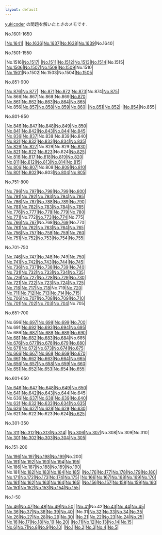 ```yaml
---
layout: default
---
```

[yukicoder](https://yukicoder.me/) の問題を解いたときのメモです.

No.1601-1650

|[No.1641](yuk/033/y1641.html)|
|[No.1636](yuk/033/y1636.html)|[No.1637](yuk/033/y1637.html)|[No.1638](yuk/033/y1638.html)|[No.1639](yuk/033/y1639.html)|No.1640|

No.1501-1550

|No.1516|[No.1517](yuk/031/y1517.html)|
|[No.1511](yuk/031/y1511.html)|[No.1512](yuk/031/y1512.html)|[No.1513](yuk/031/y1513.html)|[No.1514](yuk/031/y1514.html)|No.1515|
|[No.1506](yuk/031/y1506.html)|[No.1507](yuk/031/y1507.html)|[No.1508](yuk/031/y1508.html)|[No.1509](yuk/031/y1509.html)|No.1510|
|[No.1501](yuk/031/y1501.html)|No.1502|No.1503|No.1504|[No.1505](yuk/031/y1505.html)|

No.851-900

|[No.876](yuk/018/y0876.html)|[No.877](yuk/018/y0877.html)|
|[No.871](yuk/018/y0871.html)|[No.872](yuk/018/y0872.html)|[No.873](yuk/018/y0873.html)|No.874|[No.875](yuk/018/y0875.html)|
|No.866|No.867|No.868|No.869|[No.870](yuk/018/y0870.html)|
|[No.861](yuk/018/y0861.html)|[No.862](yuk/018/y0862.html)|[No.863](yuk/018/y0863.html)|[No.864](yuk/018/y0864.html)|[No.865](yuk/018/y0865.html)|
|No.856|[No.857](yuk/018/y0857.html)|[No.858](yuk/018/y0858.html)|[No.859](yuk/018/y0859.html)|[No.860](yuk/018/y0860.html)|
|[No.851](yuk/018/y0851.html)|[No.852](yuk/018/y0852.html)|-|[No.854](yuk/018/y0854.html)|No.855|

No.801-850

|[No.846](yuk/017/y0846.html)|[No.847](yuk/017/y0847.html)|[No.848](yuk/017/y0848.html)|[No.849](yuk/017/y0849.html)|[No.850](yuk/017/y0850.html)|
|[No.841](yuk/017/y0841.html)|[No.842](yuk/017/y0842.html)|[No.843](yuk/017/y0843.html)|[No.844](yuk/017/y0844.html)|[No.845](yuk/017/y0845.html)|
|[No.836](yuk/017/y0836.html)|[No.837](yuk/017/y0837.html)|No.838|No.839|No.840|
|[No.831](yuk/017/y0831.html)|[No.832](yuk/017/y0832.html)|[No.833](yuk/017/y0833.html)|[No.834](yuk/017/y0834.html)|[No.835](yuk/017/y0835.html)|
|[No.826](yuk/017/y0826.html)|[No.827](yuk/017/y0827.html)|No.828|No.829|[No.830](yuk/017/y0830.html)|
|[No.821](yuk/017/y0821.html)|[No.822](yuk/017/y0822.html)|[No.823](yuk/017/y0823.html)|No.824|[No.825](yuk/017/y0825.html)|
|[No.816](yuk/017/y0816.html)|[No.817](yuk/017/y0817.html)|[No.818](yuk/017/y0818.html)|[No.819](yuk/017/y0819.html)|[No.820](yuk/017/y0820.html)|
|[No.811](yuk/017/y0811.html)|[No.812](yuk/017/y0812.html)|[No.813](yuk/017/y0813.html)|[No.814](yuk/017/y0814.html)|[No.815](yuk/017/y0815.html)|
|[No.806](yuk/017/y0806.html)|[No.807](yuk/017/y0807.html)|No.808|[No.809](yuk/017/y0809.html)|[No.810](yuk/017/y0810.html)|
|[No.801](yuk/017/y0801.html)|[No.802](yuk/017/y0802.html)|No.803|[No.804](yuk/017/y0804.html)|[No.805](yuk/017/y0805.html)|

No.751-800

|[No.796](yuk/016/y0796.html)|[No.797](yuk/016/y0797.html)|[No.798](yuk/016/y0798.html)|[No.799](yuk/016/y0799.html)|[No.800](yuk/016/y0800.html)|
|[No.791](yuk/016/y0791.html)|[No.792](yuk/016/y0792.html)|[No.793](yuk/016/y0793.html)|[No.794](yuk/016/y0794.html)|[No.795](yuk/016/y0795.html)|
|[No.786](yuk/016/y0786.html)|[No.787](yuk/016/y0787.html)|[No.788](yuk/016/y0788.html)|[No.789](yuk/016/y0789.html)|[No.790](yuk/016/y0790.html)|
|[No.781](yuk/016/y0781.html)|[No.782](yuk/016/y0782.html)|[No.783](yuk/016/y0783.html)|[No.784](yuk/016/y0784.html)|[No.785](yuk/016/y0785.html)|
|[No.776](yuk/016/y0776.html)|[No.777](yuk/016/y0777.html)|[No.778](yuk/016/y0778.html)|[No.779](yuk/016/y0779.html)|[No.780](yuk/016/y0780.html)|
|[No.771](yuk/016/y0771.html)|No.772|[No.773](yuk/016/y0773.html)|[No.774](yuk/016/y0774.html)|No.775|
|[No.766](yuk/016/y0766.html)|[No.767](yuk/016/y0767.html)|No.768|[No.769](yuk/016/y0769.html)|No.770|
|[No.761](yuk/016/y0761.html)|[No.762](yuk/016/y0762.html)|[No.763](yuk/016/y0763.html)|[No.764](yuk/016/y0764.html)|[No.765](yuk/016/y0765.html)|
|[No.756](yuk/016/y0756.html)|[No.757](yuk/016/y0757.html)|[No.758](yuk/016/y0758.html)|[No.759](yuk/016/y0759.html)|[No.760](yuk/016/y0760.html)|
|[No.751](yuk/016/y0751.html)|[No.752](yuk/016/y0752.html)|[No.753](yuk/016/y0753.html)|[No.754](yuk/016/y0754.html)|[No.755](yuk/016/y0755.html)|

No.701-750

|[No.746](yuk/015/y0746.html)|[No.747](yuk/015/y0747.html)|[No.748](yuk/015/y0748.html)|No.749|[No.750](yuk/015/y0750.html)|
|[No.741](yuk/015/y0741.html)|[No.742](yuk/015/y0742.html)|[No.743](yuk/015/y0743.html)|[No.744](yuk/015/y0744.html)|[No.745](yuk/015/y0745.html)|
|[No.736](yuk/015/y0736.html)|[No.737](yuk/015/y0737.html)|[No.738](yuk/015/y0738.html)|[No.739](yuk/015/y0739.html)|[No.740](yuk/015/y0740.html)|
|[No.731](yuk/015/y0731.html)|[No.732](yuk/015/y0732.html)|[No.733](yuk/015/y0733.html)|[No.734](yuk/015/y0734.html)|[No.735](yuk/015/y0735.html)|
|[No.726](yuk/015/y0726.html)|[No.727](yuk/015/y0727.html)|[No.728](yuk/015/y0728.html)|[No.729](yuk/015/y0729.html)|[No.730](yuk/015/y0730.html)|
|[No.721](yuk/015/y0721.html)|[No.722](yuk/015/y0722.html)|[No.723](yuk/015/y0723.html)|[No.724](yuk/015/y0724.html)|[No.725](yuk/015/y0725.html)|
|[No.716](yuk/015/y0716.html)|[No.717](yuk/015/y0717.html)|[No.718](yuk/015/y0718.html)|No.719|[No.720](yuk/015/y0720.html)|
|[No.711](yuk/015/y0711.html)|[No.712](yuk/015/y0712.html)|[No.713](yuk/015/y0713.html)|[No.714](yuk/015/y0714.html)|[No.715](yuk/015/y0715.html)|
|[No.706](yuk/015/y0706.html)|[No.707](yuk/015/y0707.html)|[No.708](yuk/015/y0708.html)|[No.709](yuk/015/y0709.html)|[No.710](yuk/015/y0710.html)|
|[No.701](yuk/015/y0701.html)|[No.702](yuk/015/y0702.html)|[No.703](yuk/015/y0703.html)|[No.704](yuk/015/y0704.html)|No.705|

No.651-700

|No.696|[No.697](yuk/014/y0697.html)|[No.698](yuk/014/y0698.html)|[No.699](yuk/014/y0699.html)|[No.700](yuk/014/y0700.html)|
|No.691|[No.692](yuk/014/y0692.html)|[No.693](yuk/014/y0693.html)|[No.694](yuk/014/y0694.html)|[No.695](yuk/014/y0695.html)|
|No.686|[No.687](yuk/014/y0687.html)|[No.688](yuk/014/y0688.html)|[No.689](yuk/014/y0689.html)|[No.690](yuk/014/y0690.html)|
|[No.681](yuk/014/y0681.html)|[No.682](yuk/014/y0682.html)|[No.683](yuk/014/y0683.html)|[No.684](yuk/014/y0684.html)|No.685|
|[No.676](yuk/014/y0676.html)|[No.677](yuk/014/y0677.html)|[No.678](yuk/014/y0678.html)|[No.679](yuk/014/y0679.html)|[No.680](yuk/014/y0680.html)|
|[No.671](yuk/014/y0671.html)|[No.672](yuk/014/y0672.html)|[No.673](yuk/014/y0673.html)|[No.674](yuk/014/y0674.html)|[No.675](yuk/014/y0675.html)|
|[No.666](yuk/014/y0666.html)|[No.667](yuk/014/y0667.html)|[No.668](yuk/014/y0668.html)|[No.669](yuk/014/y0669.html)|[No.670](yuk/014/y0670.html)|
|[No.661](yuk/014/y0661.html)|[No.662](yuk/014/y0662.html)|[No.663](yuk/014/y0663.html)|[No.664](yuk/014/y0664.html)|[No.665](yuk/014/y0665.html)|
|[No.656](yuk/014/y0656.html)|[No.657](yuk/014/y0657.html)|[No.658](yuk/014/y0658.html)|[No.659](yuk/014/y0659.html)|[No.660](yuk/014/y0660.html)|
|[No.651](yuk/014/y0651.html)|[No.652](yuk/014/y0652.html)|[No.653](yuk/014/y0653.html)|[No.654](yuk/014/y0654.html)|[No.655](yuk/014/y0655.html)|

No.601-650

|[No.646](yuk/013/y0646.html)|[No.647](yuk/013/y0647.html)|[No.648](yuk/013/y0648.html)|[No.649](yuk/013/y0649.html)|[No.650](yuk/013/y0650.html)|
|[No.641](yuk/013/y0641.html)|[No.642](yuk/013/y0642.html)|[No.643](yuk/013/y0643.html)|[No.644](yuk/013/y0644.html)|No.645|
|No.636|[No.637](yuk/013/y0637.html)|[No.638](yuk/013/y0638.html)|[No.639](yuk/013/y0639.html)|[No.640](yuk/013/y0640.html)|
|[No.631](yuk/013/y0631.html)|[No.632](yuk/013/y0632.html)|[No.633](yuk/013/y0633.html)|[No.634](yuk/013/y0634.html)|[No.635](yuk/013/y0635.html)|
|[No.626](yuk/013/y0626.html)|[No.627](yuk/013/y0627.html)|[No.628](yuk/013/y0628.html)|[No.629](yuk/013/y0629.html)|[No.630](yuk/013/y0630.html)|
|No.621|No.622|No.623|No.624|[No.625](yuk/013/y0625.html)|

No.301-350

|[No.311](yuk/007/y0311.html)|[No.312](yuk/007/y0312.html)|[No.313](yuk/007/y0313.html)|[No.314](yuk/007/y0314.html)|
|[No.306](yuk/007/y0306.html)|[No.307](yuk/007/y0307.html)|No.308|No.309|No.310|
|[No.301](yuk/007/y0301.html)|[No.302](yuk/007/y0302.html)|[No.303](yuk/007/y0303.html)|[No.304](yuk/007/y0304.html)|[No.305](yuk/007/y0305.html)|

No.151-200

|[No.196](yuk/004/y0196.html)|[No.197](yuk/004/y0197.html)|[No.198](yuk/004/y0198.html)|[No.199](yuk/004/y0199.html)|No.200|
|[No.191](yuk/004/y0191.html)|[No.192](yuk/004/y0192.html)|[No.193](yuk/004/y0193.html)|[No.194](yuk/004/y0194.html)|[No.195](yuk/004/y0195.html)|
|[No.186](yuk/004/y0186.html)|[No.187](yuk/004/y0187.html)|[No.188](yuk/004/y0188.html)|[No.189](yuk/004/y0189.html)|[No.190](yuk/004/y0190.html)|
|No.181|[No.182](yuk/004/y0182.html)|[No.183](yuk/004/y0183.html)|[No.184](yuk/004/y0184.html)|[No.185](yuk/004/y0185.html)|
|[No.176](yuk/004/y0176.html)|[No.177](yuk/004/y0177.html)|[No.178](yuk/004/y0178.html)|[No.179](yuk/004/y0179.html)|[No.180](yuk/004/y0180.html)|
|[No.171](yuk/004/y0171.html)|[No.172](yuk/004/y0172.html)|[No.173](yuk/004/y0173.html)|[No.174](yuk/004/y0174.html)|[No.175](yuk/004/y0175.html)|
|[No.166](yuk/004/y0166.html)|[No.167](yuk/004/y0167.html)|[No.168](yuk/004/y0168.html)|[No.169](yuk/004/y0169.html)|[No.170](yuk/004/y0170.html)|
|[No.161](yuk/004/y0161.html)|[No.162](yuk/004/y0162.html)|[No.163](yuk/004/y0163.html)|[No.164](yuk/004/y0164.html)|[No.165](yuk/004/y0165.html)|
|[No.156](yuk/004/y0156.html)|[No.157](yuk/004/y0157.html)|[No.158](yuk/004/y0158.html)|[No.159](yuk/004/y0159.html)|[No.160](yuk/004/y0160.html)|
|[No.151](yuk/004/y0151.html)|[No.152](yuk/004/y0152.html)|[No.153](yuk/004/y0153.html)|[No.154](yuk/004/y0154.html)|[No.155](yuk/004/y0155.html)|

No.1-50

|[No.46](yuk/001/y0046.html)|[No.47](yuk/001/y0047.html)|[No.48](yuk/001/y0048.html)|[No.49](yuk/001/y0049.html)|[No.50](yuk/001/y0050.html)|
|[No.41](yuk/001/y0041.html)|No.42|[No.43](yuk/001/y0043.html)|[No.44](yuk/001/y0044.html)|[No.45](yuk/001/y0045.html)|
|[No.36](yuk/001/y0036.html)|[No.37](yuk/001/y0037.html)|[No.38](yuk/001/y0038.html)|[No.39](yuk/001/y0039.html)|[No.40](yuk/001/y0040.html)|
|No.31|[No.32](yuk/001/y0032.html)|[No.33](yuk/001/y0033.html)|[No.34](yuk/001/y0034.html)|[No.35](yuk/001/y0035.html)|
|[No.26](yuk/001/y0026.html)|[No.27](yuk/001/y0027.html)|[No.28](yuk/001/y0028.html)|[No.29](yuk/001/y0029.html)|[No.30](yuk/001/y0030.html)|
|[No.21](yuk/001/y0021.html)|[No.22](yuk/001/y0022.html)|[No.23](yuk/001/y0023.html)|[No.24](yuk/001/y0024.html)|[No.25](yuk/001/y0025.html)|
|[No.16](yuk/001/y0016.html)|[No.17](yuk/001/y0017.html)|[No.18](yuk/001/y0018.html)|[No.19](yuk/001/y0019.html)|[No.20](yuk/001/y0020.html)|
|[No.11](yuk/001/y0011.html)|[No.12](yuk/001/y0012.html)|[No.13](yuk/001/y0013.html)|[No.14](yuk/001/y0014.html)|[No.15](yuk/001/y0015.html)|
|[No.6](yuk/001/y0006.html)|[No.7](yuk/001/y0007.html)|[No.8](yuk/001/y0008.html)|[No.9](yuk/001/y0009.html)|[No.10](yuk/001/y0010.html)|
|[No.1](yuk/001/y0001.html)|[No.2](yuk/001/y0002.html)|[No.3](yuk/001/y0003.html)|[No.4](yuk/001/y0004.html)|[No.5](yuk/001/y0005.html)|
